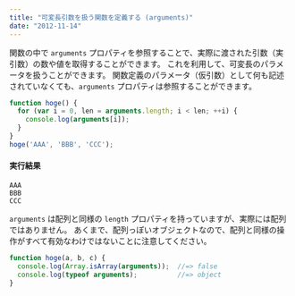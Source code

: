 ```yaml
---
title: "可変長引数を扱う関数を定義する (arguments)"
date: "2012-11-14"
---
```


関数の中で `arguments` プロパティを参照することで、実際に渡された引数（実引数）の数や値を取得することができます。
これを利用して、可変長のパラメータを扱うことができます。
関数定義のパラメータ（仮引数）として何も記述されていなくても、`arguments` プロパティは参照することができます。

```javascript
function hoge() {
  for (var i = 0, len = arguments.length; i < len; ++i) {
    console.log(arguments[i]);
  }
}
hoge('AAA', 'BBB', 'CCC');
```

#### 実行結果

```
AAA
BBB
CCC
```

`arguments` は配列と同様の `length` プロパティを持っていますが、実際には配列ではありません。
あくまで、配列っぽいオブジェクトなので、配列と同様の操作がすべて有効なわけではないことに注意してください。

```javascript
function hoge(a, b, c) {
  console.log(Array.isArray(arguments));  //=> false
  console.log(typeof arguments);          //=> object
}
```

